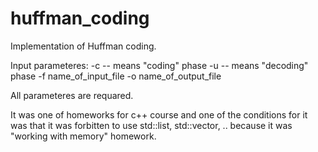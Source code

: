 # huffman_coding
Implementation of Huffman coding. 

Input parameteres:
-c -- means "coding" phase
-u -- means "decoding" phase
-f name_of_input_file
-o name_of_output_file

All parameteres are requared. 

It was one of homeworks for c++ course and one of the conditions for it was that it was forbitten to use std::list, std::vector, .. because it was "working with memory" homework.

